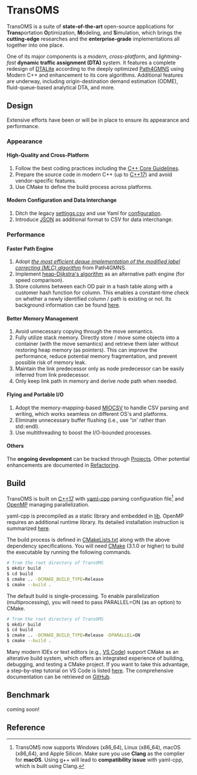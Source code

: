 # TransOMS

TransOMS is a suite of **state-of-the-art** open-source applications for **Trans**portation **O**ptimization, **M**odeling, and **S**imulation, which brings the **cutting-edge** researches and the **enterprise-grade** implementations all together into one place.

One of its major components is a *modern*, *cross-platform*, and *lightning-fast* **dynamic traffic assignment (DTA)** system. It features a complete redesign of [DTALite](https://github.com/asu-trans-ai-lab/DTALite) according to the deeply optimized [Path4GMNS](https://github.com/jdlph/Path4GMNS) using Modern C++ and enhancement to its core algorithms. Additional features are underway, including origin-destination demand estimation (ODME), fluid-queue-based analytical DTA, and more.

## Design

Extensive efforts have been or will be in place to ensure its appearance and performance.
### Appearance
#### High-Quality and Cross-Platform
1. Follow the best coding practices including the [C++ Core Guidelines](http://isocpp.github.io/CppCoreGuidelines/CppCoreGuidelines).
2. Prepare the source code in modern C++ (up to [C++17](https://en.cppreference.com/w/cpp/17)) and avoid vendor-specific features.
3. Use CMake to define the build process across platforms.

#### Modern Configuration and Data Interchange
1. Ditch the legacy [settings.csv](https://github.com/jdlph/Path4GMNS/blob/master/tests/settings.csv) and use Yaml for [configuration](https://github.com/jdlph/TransOMS/blob/dev/data/Chicago_Sketch/settings.yml).
2. Introduce [JSON](https://json.org/example.html) as additional format to CSV for data interchange.

### Performance
#### Faster Path Engine
1. Adopt *[the most efficient deque implementation of the modified label correcting (MLC) algorithm](https://github.com/jdlph/Path4GMNS/blob/master/engine/path_engine.cpp)* from Path4GMNS.
2. Implement [heap-Dijkstra's algorithm](https://github.com/jdlph/shortest-path-algorithms/blob/release/src/spalgm.py) as an alternative path engine (for speed comparison).
3. Store columns between each OD pair in a hash table along with a customer hash function for column. This enables a constant-time check on whether a newly identified column / path is existing or not. Its background information can be found [here](https://github.com/jdlph/Path4GMNS/tree/dev#more-on-the-column-generation-module).

#### Better Memory Management
1. Avoid unnecessary copying through the move semantics.
2. Fully utilize stack memory. Directly store / move some objects into a container (with the move semantics) and retrieve them later without restoring heap memory (as pointers). This can improve the performance, reduce potential memory fragmentation, and prevent possible risk of memory leak.
3. Maintain the link predecessor only as node predecessor can be easily inferred from link predecessor.
4. Only keep link path in memory and derive node path when needed.

#### Flying and Portable I/O
1. Adopt the memory-mapping-based [MIOCSV](https://github.com/jdlph/MIOCSV) to handle CSV parsing and writing, which works seamless on different OS's and platforms.
2. Eliminate unnecessary buffer flushing (i.e., use '\n' rather than std::endl).
3. Use multithreading to boost the I/O-bounded processes.

#### Others
The **ongoing development** can be tracked through [Projects](https://github.com/users/jdlph/projects/2). Other potential enhancements are documented in [Refactoring](https://github.com/jdlph/DTALite#refactoring).

## Build

TransOMS is built on [C++17](https://en.cppreference.com/w/cpp/17) with [yaml-cpp](https://github.com/jbeder/yaml-cpp) parsing configuration file[^1] and [OpenMP](https://www.openmp.org/about/openmp-faq/#WhatIs) managing parallelization.

yaml-cpp is precompiled as a static library and embedded in [lib](lib/). OpenMP requires an additional runtime library. Its detailed installation instruction is summarized [here](https://path4gmns.readthedocs.io/en/latest/usecases.html#target-to-paragraph).

The build process is defined in [CMakeLists.txt](CMakeLists.txt) along with the above dependency specifications. You will need [CMake](https://cmake.org/download/) (3.1.0 or higher) to build the executable by running the following commands.

```bash
# from the root directory of TransOMS
$ mkdir build
$ cd build
$ cmake .. -DCMAKE_BUILD_TYPE=Release
$ cmake --build .
```

The default build is single-processing. To enable parallelization (multiprocessing), you will need to pass PARALLEL=ON (as an option) to CMake.

```bash
# from the root directory of TransOMS
$ mkdir build
$ cd build
$ cmake .. -DCMAKE_BUILD_TYPE=Release -DPARALLEL=ON
$ cmake --build .
```

Many modern IDEs or text editors (e.g., [VS Code](https://code.visualstudio.com/)) support CMake as an alterative build system, which offers an integrated experience of building, debugging, and testing a CMake project. If you want to take this advantage, a step-by-step tutorial on VS Code is listed [here](https://code.visualstudio.com/docs/cpp/cmake-linux#_create-a-cmake-hello-world-project). The comprehensive documentation can be retrieved on [GitHub](https://github.com/microsoft/vscode-cmake-tools/blob/main/docs/README.md).
## Benchmark

coming soon!

## Reference

[^1]: TransOMS now supports Windows (x86_64), Linux (x86_64), macOS (x86_64), and Apple Silicon. Make sure you use **Clang** as the complier for **macOS**. Using g++ will lead to **compatibility issue** with yaml-cpp, which is built using Clang.